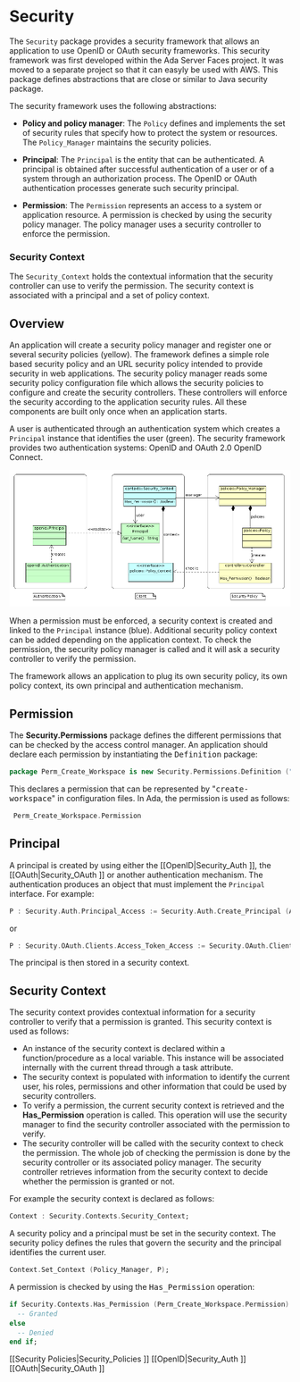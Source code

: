 # Security
The `Security` package provides a security framework that allows
an application to use OpenID or OAuth security frameworks.  This security
framework was first developed within the Ada Server Faces project.
It was moved to a separate project so that it can easyly be used with AWS.
This package defines abstractions that are close or similar to Java
security package.

The security framework uses the following abstractions:

* **Policy and policy manager**: The `Policy` defines and implements the set of security rules that specify how to protect the system or resources.  The `Policy_Manager` maintains the security policies.

* **Principal**: The `Principal` is the entity that can be authenticated.  A principal is obtained after successful authentication of a user or of a system through an authorization process. The OpenID or OAuth authentication processes generate such security principal.

* **Permission**: The `Permission` represents an access to a system or application resource. A permission is checked by using the security policy manager.  The policy manager uses a security controller to enforce the permission.

### Security Context
The `Security_Context` holds the contextual information that the security controller
can use to verify the permission.  The security context is associated with a principal and
a set of policy context.

## Overview
An application will create a security policy manager and register one or several security
policies (yellow).  The framework defines a simple role based security policy and an URL
security policy intended to provide security in web applications.  The security policy manager
reads some security policy configuration file which allows the security policies to configure
and create the security controllers.  These controllers will enforce the security according
to the application security rules.  All these components are built only once when
an application starts.

A user is authenticated through an authentication system which creates a `Principal`
instance that identifies the user (green).  The security framework provides two authentication
systems: OpenID and OAuth 2.0 OpenID Connect.

![](images/ModelOverview.png)

When a permission must be enforced, a security context is created and linked to the
`Principal` instance (blue).  Additional security policy context can be added depending
on the application context.  To check the permission, the security policy manager is called
and it will ask a security controller to verify the permission.

The framework allows an application to plug its own security policy, its own policy context,
its own principal and authentication mechanism.

## Permission
The <b>Security.Permissions</b> package defines the different permissions that can be
checked by the access control manager.  An application should declare each permission
by instantiating the <tt>Definition</tt> package:

```Ada
package Perm_Create_Workspace is new Security.Permissions.Definition ("create-workspace");
```

This declares a permission that can be represented by "<tt>create-workspace</tt>" in
configuration files.  In Ada, the permission is used as follows:

```Ada
 Perm_Create_Workspace.Permission
```


## Principal
A principal is created by using either the [[OpenID|Security_Auth ]],
the [[OAuth|Security_OAuth ]] or another authentication mechanism.  The authentication produces
an object that must implement the `Principal` interface.  For example:

```Ada
P : Security.Auth.Principal_Access := Security.Auth.Create_Principal (Auth);
```

or

```Ada
P : Security.OAuth.Clients.Access_Token_Access := Security.OAuth.Clients.Create_Access_Token
```

The principal is then stored in a security context.

## Security Context
The security context provides contextual information for a security controller to
verify that a permission is granted.
This security context is used as follows:

  * An instance of the security context is declared within a function/procedure as a local variable.  This instance will be associated internally with the current thread through a task attribute.
  * The security context is populated with information to identify the current user, his roles, permissions and other information that could be used by security controllers.
  * To verify a permission, the current security context is retrieved and the <b>Has_Permission</b> operation is called.  This operation will use the security manager to find the security controller associated with the permission to verify.
  * The security controller will be called with the security context to check the permission. The whole job of checking the permission is done by the security controller or its associated policy manager.  The security controller retrieves information from the security context to decide whether the permission is granted or not.

For example the security context is declared as follows:

```Ada
Context : Security.Contexts.Security_Context;
```

A security policy and a principal must be set in the security context.  The security policy
defines the rules that govern the security and the principal identifies the current user.

```Ada
Context.Set_Context (Policy_Manager, P);
```

A permission is checked by using the <tt>Has_Permission</tt> operation:

```Ada
if Security.Contexts.Has_Permission (Perm_Create_Workspace.Permission) then
  -- Granted
else
  -- Denied
end if;
```


[[Security Policies|Security_Policies ]]
[[OpenID|Security_Auth ]]
[[OAuth|Security_OAuth ]]


